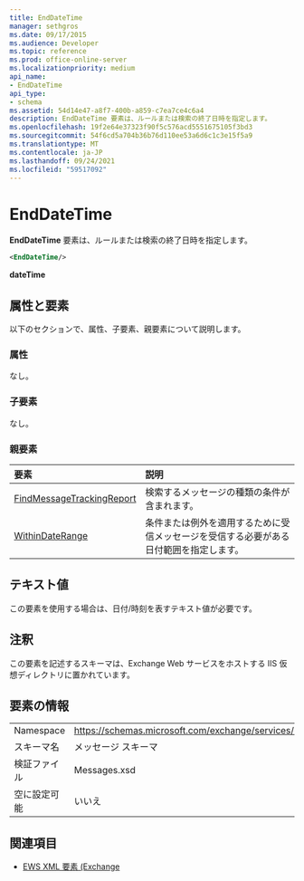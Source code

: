 ```yaml
---
title: EndDateTime
manager: sethgros
ms.date: 09/17/2015
ms.audience: Developer
ms.topic: reference
ms.prod: office-online-server
ms.localizationpriority: medium
api_name:
- EndDateTime
api_type:
- schema
ms.assetid: 54d14e47-a8f7-400b-a859-c7ea7ce4c6a4
description: EndDateTime 要素は、ルールまたは検索の終了日時を指定します。
ms.openlocfilehash: 19f2e64e37323f90f5c576acd5551675105f3bd3
ms.sourcegitcommit: 54f6cd5a704b36b76d110ee53a6d6c1c3e15f5a9
ms.translationtype: MT
ms.contentlocale: ja-JP
ms.lasthandoff: 09/24/2021
ms.locfileid: "59517092"
---
```

# <a name="enddatetime"></a>EndDateTime

**EndDateTime** 要素は、ルールまたは検索の終了日時を指定します。 
  
```XML
<EndDateTime/>
```

 **dateTime**
## <a name="attributes-and-elements"></a>属性と要素

以下のセクションで、属性、子要素、親要素について説明します。
  
### <a name="attributes"></a>属性

なし。
  
### <a name="child-elements"></a>子要素

なし。
  
### <a name="parent-elements"></a>親要素

|**要素**|**説明**|
|:-----|:-----|
|[FindMessageTrackingReport](findmessagetrackingreport.md) <br/> |検索するメッセージの種類の条件が含まれます。  <br/> |
|[WithinDateRange](withindaterange.md) <br/> |条件または例外を適用するために受信メッセージを受信する必要がある日付範囲を指定します。  <br/> |
   
## <a name="text-value"></a>テキスト値

この要素を使用する場合は、日付/時刻を表すテキスト値が必要です。
  
## <a name="remarks"></a>注釈

この要素を記述するスキーマは、Exchange Web サービスをホストする IIS 仮想ディレクトリに置かれています。
  
## <a name="element-information"></a>要素の情報

|||
|:-----|:-----|
|Namespace  <br/> |https://schemas.microsoft.com/exchange/services/2006/messages  <br/> |
|スキーマ名  <br/> |メッセージ スキーマ  <br/> |
|検証ファイル  <br/> |Messages.xsd  <br/> |
|空に設定可能  <br/> |いいえ  <br/> |
   
## <a name="see-also"></a>関連項目



- [EWS XML 要素 (Exchange](ews-xml-elements-in-exchange.md)

